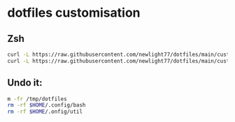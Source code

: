 # dotfiles customisation

## Zsh

```sh
curl -L https://raw.githubusercontent.com/newlight77/dotfiles/main/customize-zsh.sh | bash
curl -L https://raw.githubusercontent.com/newlight77/dotfiles/main/customize-util.sh | bash
```

## Undo it:

```sh
m -fr /tmp/dotfiles
rm -rf $HOME/.config/bash
rm -rf $HOME/.onfig/util
```